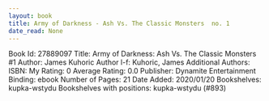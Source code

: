 ```yaml
---
layout: book
title: Army of Darkness - Ash Vs. The Classic Monsters  no. 1
date_read: None
---
```


Book Id: 27889097
Title: Army of Darkness: Ash Vs. The Classic Monsters #1
Author: James Kuhoric
Author l-f: Kuhoric, James
Additional Authors: 
ISBN: 
My Rating: 0
Average Rating: 0.0
Publisher: Dynamite Entertainment
Binding: ebook
Number of Pages: 21
Date Added: 2020/01/20
Bookshelves: kupka-wstydu
Bookshelves with positions: kupka-wstydu (#893)

